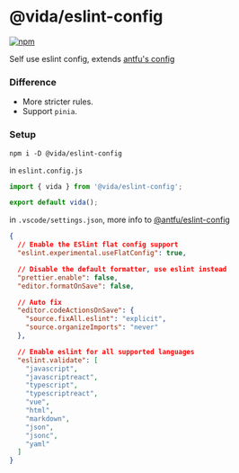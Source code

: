 # @vida/eslint-config

 [![npm](https://img.shields.io/npm/v/@vida/eslint-config.svg)](https://npmjs.com/package/@vida/eslint-config)

Self use eslint config, extends [antfu's config](https://github.com/antfu/eslint-config)

### Difference

- More stricter rules.
- Support `pinia`.

### Setup

```shell
npm i -D @vida/eslint-config
```

in `eslint.config.js`

```js
import { vida } from '@vida/eslint-config';

export default vida();
```

in `.vscode/settings.json`, more info to [@antfu/eslint-config](https://github.com/antfu/eslint-config?tab=readme-ov-file#vs-code-support-auto-fix-on-save)

```json
{
  // Enable the ESlint flat config support
  "eslint.experimental.useFlatConfig": true,

  // Disable the default formatter, use eslint instead
  "prettier.enable": false,
  "editor.formatOnSave": false,

  // Auto fix
  "editor.codeActionsOnSave": {
    "source.fixAll.eslint": "explicit",
    "source.organizeImports": "never"
  },

  // Enable eslint for all supported languages
  "eslint.validate": [
    "javascript",
    "javascriptreact",
    "typescript",
    "typescriptreact",
    "vue",
    "html",
    "markdown",
    "json",
    "jsonc",
    "yaml"
  ]
}
```

